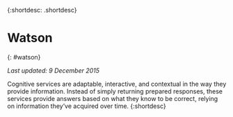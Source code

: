 {:shortdesc: .shortdesc} 

# Watson
{: #watson}

*Last updated: 9 December 2015*

Cognitive services are adaptable, interactive, and contextual in the way they provide information. Instead of simply returning prepared responses, these services provide answers based on what they know to be correct, relying on information they’ve acquired over time.
{:shortdesc}




